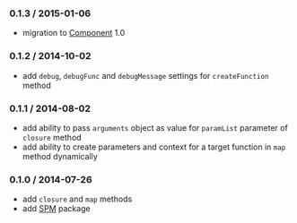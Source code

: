 ### 0.1.3 / 2015-01-06

* migration to [Component](https://github.com/componentjs/component) 1.0

### 0.1.2 / 2014-10-02

* add `debug`, `debugFunc` and `debugMessage` settings for `createFunction` method
 
### 0.1.1 / 2014-08-02

* add ability to pass `arguments` object as value for `paramList` parameter of `closure` method
* add ability to create parameters and context for a target function in `map` method dynamically

### 0.1.0 / 2014-07-26

* add `closure` and `map` methods
* add [SPM](http://spmjs.io) package
